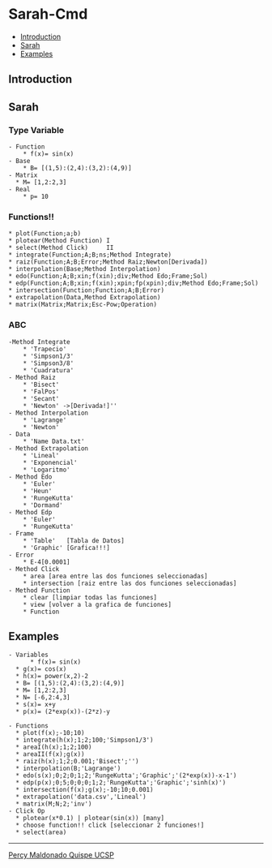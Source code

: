 Sarah-Cmd
======================

[sarah]: https://github.com/percy00010/sarah-cmd

  - [Introduction](#introduction)
  - [Sarah](#sarah)
  - [Examples](#examples)

## Introduction ##

## Sarah ##

### Type Variable
    - Function
    	* f(x)= sin(x)
    - Base
    	* B= [(1,5):(2,4):(3,2):(4,9)]    
    - Matrix
      * M= [1,2:2,3]
    - Real 
    	* p= 10

### Functions!!
    * plot(Function;a;b)
    * plotear(Method Function) I
    * select(Method Click)     II
    * integrate(Function;A;B;ns;Method Integrate)
    * raiz(Function;A;B;Error;Method Raiz;Newton[Derivada])
    * interpolation(Base;Method Interpolation)
    * edo(Function;A;B;xin;f(xin);div;Method Edo;Frame;Sol)
    * edp(Function;A;B;xin;f(xin);xpin;fp(xpin);div;Method Edo;Frame;Sol) 
    * intersection(Function;Function;A;B;Error)
    * extrapolation(Data,Method Extrapolation)
    * matrix(Matrix;Matrix;Esc-Pow;Operation)
    
### ABC
    -Method Integrate
        * 'Trapecio'
        * 'Simpson1/3'
        * 'Simpson3/8'
        * 'Cuadratura'
    - Method Raiz
        * 'Bisect'
        * 'FalPos'
        * 'Secant'
        * 'Newton' ->[Derivada!]''
    - Method Interpolation
        * 'Lagrange'
        * 'Newton'
    - Data
        * 'Name Data.txt'
    - Method Extrapolation
        * 'Lineal'
        * 'Exponencial'
        * 'Logaritmo'
    - Method Edo
        * 'Euler'
        * 'Heun'
        * 'RungeKutta'
        * 'Dormand'
    - Method Edp
        * 'Euler'
        * 'RungeKutta'
    - Frame
        * 'Table'   [Tabla de Datos]
        * 'Graphic' [Grafica!!!]
    - Error
        * E-4[0.0001]
    - Method Click
        * area [area entre las dos funciones seleccionadas]
        * intersection [raiz entre las dos funciones seleccionadas]
    - Method Function
        * clear [limpiar todas las funciones]
        * view [volver a la grafica de funciones]
        * Function         
## Examples
    - Variables
		  * f(x)= sin(x)
      * g(x)= cos(x)
      * h(x)= power(x,2)-2
      * B= [(1,5):(2,4):(3,2):(4,9)]
      * M= [1,2:2,3]
      * N= [-6,2:4,3]
      * s(x)= x+y
      * p(x)= (2*exp(x))-(2*z)-y

    - Functions
      * plot(f(x);-10;10)
      * integrate(h(x);1;2;100;'Simpson1/3')
      * areaI(h(x);1;2;100)
      * areaII(f(x);g(x))
      * raiz(h(x);1;2;0.001;'Bisect';'')
      * interpolation(B;'Lagrange')
      * edo(s(x);0;2;0;1;2;'RungeKutta';'Graphic';'(2*exp(x))-x-1')
      * edp(p(x);0;5;0;0;0;1;2;'RungeKutta';'Graphic';'sinh(x)')
      * intersection(f(x);g(x);-10;10;0.001)
      * extrapolation('data.csv','Lineal')
      * matrix(M;N;2;'inv')
    - Click Op
      * plotear(x*0.1) | plotear(sin(x)) [many]
      * choose function!! click [seleccionar 2 funciones!]
      * select(area)

<!--:sparkles: :camel: :boom:-->

* * *
[Percy Maldonado Quispe UCSP](https://github.com/percy00010)

